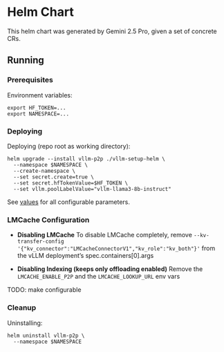 # Helm Chart

This helm chart was generated by Gemini 2.5 Pro, given a set of concrete CRs.

## Running

### Prerequisites
Environment variables:
```
export HF_TOKEN=...
export NAMESPACE=...
```

### Deploying
Deploying (repo root as working directory):
```
helm upgrade --install vllm-p2p ./vllm-setup-helm \
  --namespace $NAMESPACE \
  --create-namespace \
  --set secret.create=true \
  --set secret.hfTokenValue=$HF_TOKEN \
  --set vllm.poolLabelValue="vllm-llama3-8b-instruct" 
```

See [values](./values.yaml) for all configurable parameters.

### LMCache Configuration

- **Disabling LMCache**
To disable LMCache completely, remove `--kv-transfer-config '{"kv_connector":"LMCacheConnectorV1","kv_role":"kv_both"}'` from the vLLM deployment’s spec.containers[0].args

- **Disabling Indexing (keeps only offloading enabled)**
Remove the `LMCACHE_ENABLE_P2P` and the `LMCACHE_LOOKUP_URL` env vars

TODO: make configurable

### Cleanup
Uninstalling:
```
helm uninstall vllm-p2p \
  --namespace $NAMESPACE
```

